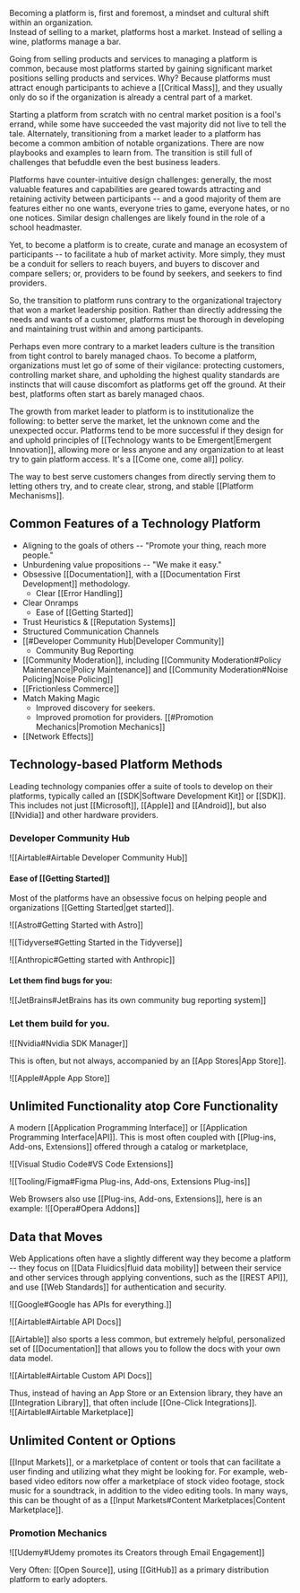 
Becoming a platform is, first and foremost, a mindset and cultural shift within an organization.  
Instead of selling to a market, platforms host a market. Instead of selling a wine, platforms manage a bar.  

Going from selling products and services to managing a platform is common, because most platforms started by gaining significant market positions selling products and services. Why?  Because platforms must attract enough participants to achieve a [[Critical Mass]], and they usually only do so if the organization is already a central part of a market. 

Starting a platform from scratch with no central market position is a fool's errand, while some have succeeded the vast majority did not live to tell the tale. Alternately, transitioning from a market leader to a platform has become a common ambition of notable organizations. There are now playbooks and examples to learn from. The transition is still full of challenges that befuddle even the best business leaders.

Platforms have counter-intuitive design challenges: generally, the most valuable features and capabilities are geared towards attracting and retaining activity between participants -- and a good majority of them are features either no one wants, everyone tries to game, everyone hates, or no one notices. Similar design challenges are likely found in the role of a school headmaster. 

Yet, to become a platform is to create, curate and manage an ecosystem of participants -- to facilitate a hub of market activity. More simply, they must be a conduit for sellers to reach buyers, and buyers to discover and compare sellers; or, providers to be found by seekers, and seekers to find providers. 

So, the transition to platform runs contrary to the organizational trajectory that won a market leadership position.  Rather than directly addressing the needs and wants of a customer, platforms must be thorough in developing and maintaining trust within and among participants.  

Perhaps even more contrary to a market leaders culture is the transition from tight control to barely managed chaos. To become a platform, organizations must let go of some of their vigilance: protecting customers, controlling market share, and upholding the highest quality standards are instincts that will cause discomfort as platforms get off the ground. At their best, platforms often start as barely managed chaos. 

The growth from market leader to platform is to institutionalize the following: to better serve the market, let the unknown come and the unexpected occur. Platforms tend to be more successful if they design for and uphold principles of [[Technology wants to be Emergent|Emergent Innovation]], allowing more or less anyone and any organization to at least try to gain platform access.  It's a [[Come one, come all]] policy.  

The way to best serve customers changes from directly serving them to letting others try, and to create clear, strong, and stable [[Platform Mechanisms]].

## Common Features of a Technology Platform 

- Aligning to the goals of others -- "Promote your thing, reach more people."
- Unburdening value propositions -- "We make it easy."
- Obsessive [[Documentation]], with a [[Documentation First Development]] methodology. 
	- Clear [[Error Handling]]
- Clear Onramps
	- Ease of [[Getting Started]]
- Trust Heuristics & [[Reputation Systems]]
- Structured Communication Channels
- [[#Developer Community Hub|Developer Community]]
	- Community Bug Reporting
- [[Community Moderation]], including [[Community Moderation#Policy Maintenance|Policy Maintenance]] and  [[Community Moderation#Noise Policing|Noise Policing]]
- [[Frictionless Commerce]]
- Match Making Magic
	- Improved discovery for seekers.  
	- Improved promotion for providers.  [[#Promotion Mechanics|Promotion Mechanics]]
- [[Network Effects]]


## Technology-based Platform Methods
Leading technology companies offer a suite of tools to develop on their platforms, typically called an [[SDK|Software Development Kit]] or [[SDK]]. This includes not just [[Microsoft]], [[Apple]] and [[Android]], but also [[Nvidia]] and other hardware providers.  

### Developer Community Hub
![[Airtable#Airtable Developer Community Hub]]

#### Ease of [[Getting Started]]
Most of the platforms have an obsessive focus on helping people and organizations [[Getting Started|get started]].

![[Astro#Getting Started with Astro]]

![[Tidyverse#Getting Started in the Tidyverse]]

![[Anthropic#Getting started with Anthropic]]

#### Let them find bugs for you:

![[JetBrains#JetBrains has its own community bug reporting system]]

### Let them build for you.

![[Nvidia#Nvidia SDK Manager]]

This is often, but not always, accompanied by an [[App Stores|App Store]]. 

![[Apple#Apple App Store]]


## Unlimited Functionality atop Core Functionality

A modern [[Application Programming Interface]] or [[Application Programming Interface|API]].  This is most often coupled with [[Plug-ins,  Add-ons,  Extensions]] offered through a catalog or marketplace, 

![[Visual Studio Code#VS Code Extensions]]

![[Tooling/Figma#Figma Plug-ins, Add-ons, Extensions Plug-ins]]


Web Browsers also use [[Plug-ins,  Add-ons,  Extensions]], here is an example:
![[Opera#Opera Addons]]
## Data that Moves

Web Applications often have a slightly different way they become a platform -- they focus on [[Data Fluidics|fluid data mobility]] between their service and other services through applying conventions, such as the [[REST API]], and use [[Web Standards]] for authentication and security. 

![[Google#Google has APIs for everything.]]

![[Airtable#Airtable API Docs]]

[[Airtable]] also sports a less common, but extremely helpful, personalized set of [[Documentation]] that allows you to follow the docs with your own data model.  

![[Airtable#Airtable Custom API Docs]]

Thus, instead of having an App Store or an Extension library, they have an [[Integration Library]], that often include [[One-Click Integrations]].  
![[Airtable#Airtable Marketplace]]

## Unlimited Content or Options

[[Input Markets]], or a marketplace of content or tools that can facilitate a user finding and utilizing what they might be looking for.  For example, web-based video editors now offer a marketplace of stock video footage, stock music for a soundtrack, in addition to the video editing tools.  In many ways, this can be thought of as a [[Input Markets#Content Marketplaces|Content Marketplace]]. 


### Promotion Mechanics

![[Udemy#Udemy promotes its Creators through Email Engagement]]




Very Often:
[[Open Source]], using [[GitHub]] as a primary distribution platform to early adopters.






